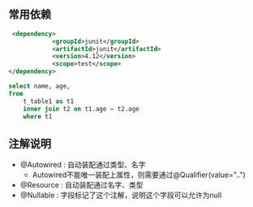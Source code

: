 ## 常用依赖
```xml
 <dependency>
            <groupId>junit</groupId>
            <artifactId>junit</artifactId>
            <version>4.12</version>
            <scope>test</scope>
</dependency>
 ```
```sql
select name, age, 
from
    t_table1 as t1
    inner join t2 on t1.age = t2.age
    where t1
```

## 注解说明
- @Autowired : 自动装配通过类型、名字
  - Autowired不能唯一装配上属性，则需要通过@Qualifier(value="..")
- @Resource : 自动装配通过名字、类型
- @Nullable : 字段标记了这个注解，说明这个字段可以允许为null